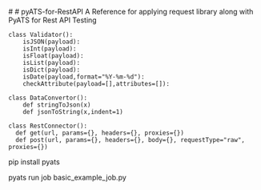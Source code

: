 
﻿# # pyATS-for-RestAPI
A Reference for applying request library along with PyATS for Rest API Testing

    class Validator():
	    isJSON(payload):
	    isInt(payload):
	    isFloat(payload):
	    isList(payload):
	    isDict(payload):
	    isDate(payload,format="%Y-%m-%d"):
	    checkAttribute(payload=[],attributes=[]):
	    
    class DataConvertor():
        def stringToJson(x)
        def jsonToString(x,indent=1)

    class RestConnector():
      def get(url, params={}, headers={}, proxies={})
      def post(url, params={}, headers={}, body={}, requestType="raw", proxies={})
      
pip install pyats

pyats run job basic_example_job.py
	    
	    







